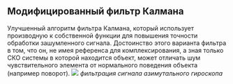 ## Модифицированный фильтр Калмана
Улучшенный алгоритм фильтра Калмана, который использует производную к собственной функции для повышения точности обработки зашумленного сигнала. Достоинство этого варианта фильтра в том, что он, не имея референса для комплексирования, а зная только СКО системы в которой находится объект, может отличать шум чувствительного элемента от нормального поведения объекта (например поворот).
![](https://i.ibb.co/9Vbsd8s/screenshoot.png)
*фильтрация сигнала азимутального гироскопа*
